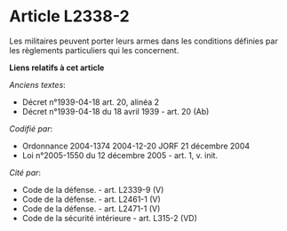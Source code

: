 # Article L2338-2

Les militaires peuvent porter leurs armes dans les conditions définies par les règlements particuliers qui les concernent.

**Liens relatifs à cet article**

_Anciens textes_:

  - Décret n°1939-04-18 art. 20, alinéa 2
  - Décret n°1939-04-18 du 18 avril 1939 - art. 20 (Ab)

_Codifié par_:

  - Ordonnance 2004-1374 2004-12-20 JORF 21 décembre 2004
  - Loi n°2005-1550 du 12 décembre 2005 - art. 1, v. init.

_Cité par_:

  - Code de la défense. - art. L2339-9 (V)
  - Code de la défense. - art. L2461-1 (V)
  - Code de la défense. - art. L2471-1 (V)
  - Code de la sécurité intérieure - art. L315-2 (VD)
